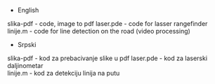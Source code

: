 - English

slika-pdf - code, image to pdf
laser.pde - code for lasser rangefinder   
linije.m - code for line detection on the road (video processing)

- Srpski

slika-pdf - kod za prebacivanje slike u pdf
laser.pde - kod za laserski daljinometar   
linije.m - kod za detekciju linija na putu
